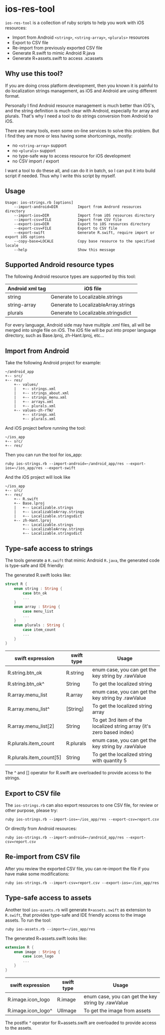 ios-res-tool
============

`ios-res-tool` is a collection of ruby scripts to help you work with iOS resources:

+ Import from Android `<string>`, `<string-array>`, `<plurals>` resources
+ Export to CSV file
+ Re-import from previously exported CSV file
+ Generate R.swift to mimic Android R.java
+ Generate R+assets.swift to access .xcassets

Why use this tool?
------------------

If you are doing cross platform development, then you known it is painful to do
localization strings management, as iOS and Android are using different format.

Personally I find Android resource management is much better than iOS's, and
the string definition is much clear with Android, especially for array and plurals.
That's why I need a tool to do strings conversion from Android to iOS.

There are many tools, even some on-line services to solve this problem. But I find
they are more or less having some shortcomings, mostly:

+ no `<string-array>` support
+ no `<plurals>` support
+ no type-safe way to access resource for iOS development
+ no CSV import / export

I want a tool to do these all, and can do it in batch, so I can put it into build script
if needed. Thus why I write this script by myself.

Usage
-----

````
Usage: ios-strings.rb [options]
    --import-android=DIR         Import from Andrord resources directory
    --import-ios=DIR             Import from iOS resources directory
    --import-csv=FILE            Import from CSV file
    --export-ios=DIR             Export to iOS resources directory
    --export-csv=FILE            Export to CSV file
    --export-swift               Generate R.swift, require import or export iOS options
    --copy-base=LOCALE           Copy base resource to the specified locale
    --help                       Show this message
````

Supported Android resource types
--------------------------------

The following Android resource types are supported by this tool:

Android xml tag | iOS file
----------------|-----------
string          | Generate to Localizable.strings
string-array    | Generate to LocalizableArray.strings
plurals         | Generate to Localizable.stringsdict

For every language, Android side may have multiple .xml files, all will be merged into
single file on iOS. The iOS file will be put into proper language directory, such as Base.lproj,
zh-Hant.lproj, etc...

Import from Android
-------------------

Take the following Android project for example:

````
~/android_app
+-- src/
+-- res/
    +-- values/
    |   +-- strings.xml
    |   +-- strings_about.xml
    |   +-- strings_menu.xml
    |   +-- arrays.xml
    |   +-- plurals.xml
    +-- values-zh-rTW/
        +-- strings.xml
        +-- plurals.xml
````

And iOS project before running the tool:

````
~/ios_app
+-- src/
+-- res/
````

Then you can run the tool for ios_app:

````
ruby ios-strings.rb --import-android=~/android_app/res --export-ios=~/ios_app/res --export-swift
````

And the iOS project will look like

````
~/ios_app
+-- src/
+-- res/
    +-- R.swift
    +-- Base.lproj
    |   +-- Localizable.strings
    |   +-- LocalizableArray.strings
    |   +-- Localizable.stringsdict
    +-- zh-Hant.lproj
        +-- Localizable.strings
        +-- LocalizableArray.strings
        +-- Localizable.stringsdict
````

Type-safe access to strings
---------------------------

The tools generate a `R.swift` that mimic Android `R.java`, the generated code is type-safe and IDE friendly:

The generated R.swift looks like:
````swift
struct R {
    enum string : String {
        case btn_ok
        ...
    }
    enum array : String {
        case menu_list
        ...
    }
    enum plurals : String {
        case item_count
        ...
    }
}
````

swift expression        | swift type | Usage
------------------------|------------|-------
R.string.btn_ok         | R.string   | enum case, you can get the key string by .rawValue
R.string.btn_ok^        | String     | To get the localized string
R.array.menu_list       | R.array    | enum case, you can get the key string by .rawValue
R.array.menu_list^      | [String]   | To get the localized string array
R.array.menu_list[2]    | String     | To get 3rd item of the localized string array (it's zero based index)
R.plurals.item_count    | R.plurals  | enum case, you can get the key string by .rawValue
R.plurals.item_count[5] | String     | To get the localized string with quantity 5

The ^ and [] operator for R.swift are overloaded to provide access to the strings.

Export to CSV file
------------------

The `ios-strings.rb` can also export resources to one CSV file, for review or other purpose, please try:

````
ruby ios-strings.rb --import-ios=~/ios_app/res --export-csv=report.csv
````

Or directly from Android resources:

````
ruby ios-strings.rb --import-android=~/android_app/res --export-csv=report.csv
````

Re-import from CSV file
-----------------------

After you review the exported CSV file, you can re-import the file if you have make some modifications:

````
ruby ios-strings.rb --import-csv=report.csv --export-ios=~/ios_app/res
````

Type-safe access to assets
--------------------------

Another tool `ios-assets.rb` will generate `R+assets.swift` as extension to `R.swift`, that provides type-safe and IDE
friendly access to the image assets. To run the tool:

````
ruby ios-assets.rb --import=~/ios_app/res
````

The generated R+assets.swift looks like:
```` swift
extension R {
    enum image : String {
        case icon_logo
        ...
    }
}
````

swift expression        | swift type | Usage
------------------------|------------|-------
R.image.icon_logo       | R.image    | enum case, you can get the key string by .rawValue
R.image.icon_logo^      | UIImage    | To get the image from assets

The postfix ^ operator for R+assets.swift are overloaded to provide access to the assets.
